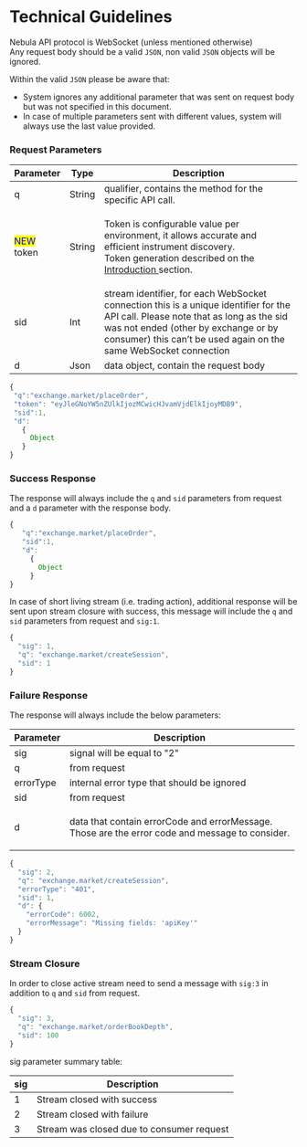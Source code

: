 # Technical Guidelines

Nebula API protocol is WebSocket (unless mentioned otherwise) \
Any request body should be a valid `JSON`, non valid `JSON` objects will be ignored.

Within the valid `JSON` please be aware that:

* System ignores any additional parameter that was sent on request body but was not specified in this document.
* In case of multiple parameters sent with different values, system will always use the last value provided.

### **Request Parameters**

| Parameter                                            | Type   | Description                                                                                                                                                                                                                                   |
| ---------------------------------------------------- | ------ | --------------------------------------------------------------------------------------------------------------------------------------------------------------------------------------------------------------------------------------------- |
| q                                                    | String | qualifier, contains the method for the specific API call.                                                                                                                                                                                     |
| <p><mark style="color:blue;">NEW</mark><br>token</p> | String | <p>Token is configurable value per environment, it allows accurate and efficient instrument discovery. <br>Token generation described on the <a href="./">Introduction </a>section.</p>                                                       |
| sid                                                  | Int    | stream identifier, for each WebSocket connection this is a unique identifier for the API call. Please note that as long as the sid was not ended (other by exchange or by consumer) this can’t be used again on the same WebSocket connection |
| d                                                    | Json   | data object, contain the request body                                                                                                                                                                                                         |

```javascript
{ 
 "q":"exchange.market/placeOrder", 
 "token": "eyJleGNoYW5nZUlkIjozMCwicHJvamVjdElkIjoyMDB9",
 "sid":1, 
 "d": 
   { 
     Object
   } 
}
```

### **Success Response**

The response will always include the `q` and `sid` parameters from request and a `d` parameter with the response body.

```javascript
{ 
   "q":"exchange.market/placeOrder", 
   "sid":1, 
   "d": 
     { 
       Object
     } 
}
```

In case of short living stream (i.e. trading action), additional response will be sent upon stream closure with success, this message will include the `q` and `sid` parameters from request and `sig:1`.

```javascript
{
  "sig": 1,
  "q": "exchange.market/createSession",
  "sid": 1
}
```

### **Failure Response**

The response will always include the below parameters:

| Parameter | Description                                                                                                |
| --------- | ---------------------------------------------------------------------------------------------------------- |
| sig       | signal will be equal to "2"                                                                                |
| q         | from request                                                                                               |
| errorType | internal error type that should be ignored                                                                 |
| sid       | from request                                                                                               |
| d         | <p>data that contain errorCode and errorMessage. <br>Those are the error code and message to consider.</p> |

```javascript
{
  "sig": 2,
  "q": "exchange.market/createSession",
  "errorType": "401",
  "sid": 1,
  "d": {
    "errorCode": 6002,
    "errorMessage": "Missing fields: 'apiKey'"
  }
}
```

### **Stream Closure**

In order to close active stream need to send a message with `sig:3` in addition to `q` and `sid` from request.

```javascript
{
  "sig": 3,
  "q": "exchange.market/orderBookDepth",
  "sid": 100
}
```

sig parameter summary table:

| sig | Description                               |
| --- | ----------------------------------------- |
| 1   | Stream closed with success                |
| 2   | Stream closed with failure                |
| 3   | Stream was closed due to consumer request |

